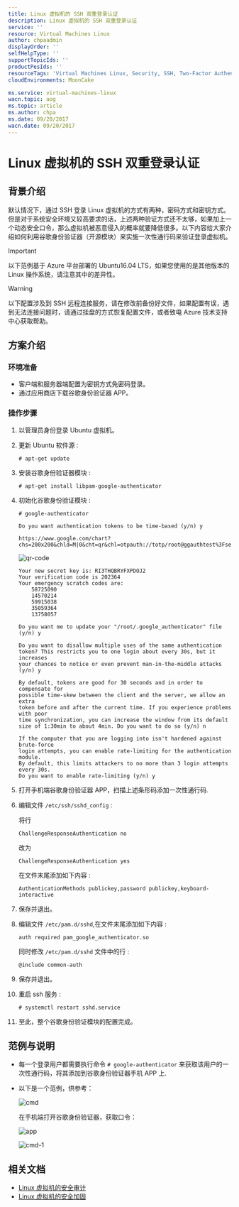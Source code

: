 ```yaml
---
title: Linux 虚拟机的 SSH 双重登录认证
description: Linux 虚拟机的 SSH 双重登录认证
service: ''
resource: Virtual Machines Linux
author: chpaadmin
displayOrder: ''
selfHelpType: ''
supportTopicIds: ''
productPesIds: ''
resourceTags: 'Virtual Machines Linux, Security, SSH, Two-Factor Authentication'
cloudEnvironments: MoonCake

ms.service: virtual-machines-linux
wacn.topic: aog
ms.topic: article
ms.author: chpa
ms.date: 09/20/2017
wacn.date: 09/20/2017
---
```

# Linux 虚拟机的 SSH 双重登录认证

## 背景介绍

默认情况下，通过 SSH 登录 Linux 虚拟机的方式有两种，密码方式和密钥方式。但是对于系统安全环境又较高要求的话，上述两种验证方式还不太够，如果加上一个动态安全口令，那么虚拟机被恶意侵入的概率就要降低很多。以下内容给大家介绍如何利用谷歌身份验证器（开源模块）来实施一次性通行码来验证登录虚拟机。

>[!IMPORTANT]
> 以下范例基于 Azure 平台部署的 Ubuntu16.04 LTS，如果您使用的是其他版本的 Linux 操作系统，请注意其中的差异性。

> [!WARNING]
> 以下配置涉及到 SSH 远程连接服务，请在修改前备份好文件，如果配置有误，遇到无法连接问题时，请通过挂盘的方式恢复配置文件，或者致电 Azure 技术支持中心获取帮助。

## 方案介绍

### 环境准备

- 客户端和服务器端配置为密钥方式免密码登录。
- 通过应用商店下载谷歌身份验证器 APP。

### 操作步骤

1. 以管理员身份登录 Ubuntu 虚拟机。
2. 更新 Ubuntu 软件源 :

    `# apt-get update`

3. 安装谷歌身份验证器模块 :

    `# apt-get install libpam-google-authenticator`

4. 初始化谷歌身份验证模块 :

    ```
    # google-authenticator

    Do you want authentication tokens to be time-based (y/n) y

    https://www.google.com/chart?chs=200x200&chld=M|0&cht=qr&chl=otpauth://totp/root@ggauthtest%3Fsecret%3DRI3THQBRYFXPDOJ2
    ```
    ![qr-code](media/aog-virtual-machines-linux-ssh-two-factor-authentication/qr-code.png)
    ```
    Your new secret key is: RI3THQBRYFXPDOJ2
    Your verification code is 202364
    Your emergency scratch codes are:
        58725090
        14570214
        59915038
        35059364
        13758057

    Do you want me to update your "/root/.google_authenticator" file (y/n) y

    Do you want to disallow multiple uses of the same authentication
    token? This restricts you to one login about every 30s, but it increases
    your chances to notice or even prevent man-in-the-middle attacks (y/n) y

    By default, tokens are good for 30 seconds and in order to compensate for
    possible time-skew between the client and the server, we allow an extra
    token before and after the current time. If you experience problems with poor
    time synchronization, you can increase the window from its default
    size of 1:30min to about 4min. Do you want to do so (y/n) n

    If the computer that you are logging into isn't hardened against brute-force
    login attempts, you can enable rate-limiting for the authentication module.
    By default, this limits attackers to no more than 3 login attempts every 30s.
    Do you want to enable rate-limiting (y/n) y

    ```
5. 打开手机端谷歌身份验证器 APP，扫描上述条形码添加一次性通行码.

6. 编辑文件 `/etc/ssh/sshd_config` :

    将行

    `ChallengeResponseAuthentication no`

    改为

    `ChallengeResponseAuthentication yes`

    在文件末尾添加如下内容 :

    `AuthenticationMethods publickey,password publickey,keyboard-interactive`

7. 保存并退出。

8. 编辑文件 `/etc/pam.d/sshd`,在文件末尾添加如下内容 :

    `auth required pam_google_authenticator.so`

    同时修改 `/etc/pam.d/sshd` 文件中的行 :

    `@include common-auth`

9. 保存并退出。
10. 重启 ssh 服务 :

    `# systemctl restart sshd.service`

11. 至此，整个谷歌身份验证模块的配置完成。

## 范例与说明

- 每一个登录用户都需要执行命令 `# google-authenticator` 来获取该用户的一次性通行码，将其添加到谷歌身份验证器手机 APP 上.

- 以下是一个范例，供参考：

    ![cmd](media/aog-virtual-machines-linux-ssh-two-factor-authentication/cmd.png)
    
    在手机端打开谷歌身份验证器，获取口令：

    ![app](media/aog-virtual-machines-linux-ssh-two-factor-authentication/app.png)

    ![cmd-1](media/aog-virtual-machines-linux-ssh-two-factor-authentication/cmd-1.png)

## 相关文档

- [Linux 虚拟机的安全审计](aog-virtual-machines-linux-security-audit.md)
- [Linux 虚拟机的安全加固](aog-virtual-machines-linux-security-reinforce.md)